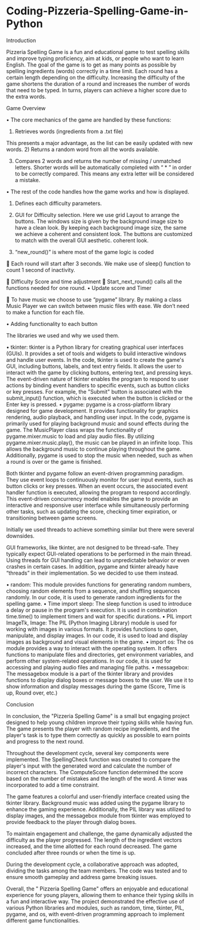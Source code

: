 # Coding-Pizzeria-Spelling-Game-in-Python

Introduction

Pizzeria Spelling Game is a fun and educational game to test spelling skills and improve typing proficiency, aim at kids, or people who want to learn English. The goal of the game is to get as many points as possible by spelling ingredients (words) correctly in a time limit. Each round has a certain length depending on the difficulty. Increasing the difficulty of the game shortens the duration of a round and increases the number of words that need to be typed. In turns, players can achieve a higher score due to the extra words.

Game Overview

•	The core mechanics of the game are handled by these functions:
1)	Retrieves words (ingredients from a .txt file) 
 
This presents a major advantage, as the list can be easily updated with new words.
2)	Returns a random word from all the words available. 
 
3)	Compares 2 words and returns the number of missing / unmatched letters. Shorter words will be automatically completed with “ * ” in order to be correctly compared. This means any extra letter will be considered a mistake. 


•	The rest of the code handles how the game works and how is displayed. 
1)	Defines each difficulty parameters. 
 
2)	GUI for Difficulty selection. Here we use grid Layout to arrange the buttons. The windows size is given by the background image size to have a clean look. By keeping each background image size, the same we achieve a coherent and consistent look. The buttons are customized to match with the overall GUI aesthetic.
coherent look.

3)	“new_round()” is where most of the game logic is coded

	Each round will start after 3 seconds. We make use of sleep() function to count 1 second of inactivity.
 
	 Difficulty Score and time adjustment
	Start_next_round() calls all the functions needed for one round.
•	Update score and Timer
 
 
	To have music we choose to use “pygame” library. 
By making a class Music Player we can switch between music files with ease. We don’t need to make a function for each file.

•	Adding functionality to each button 

The libraries we used and why we used them.

•	tkinter: tkinter is a Python library for creating graphical user interfaces (GUIs). It provides a set of tools and widgets to build interactive windows and handle user events. In the code, tkinter is used to create the game's GUI, including buttons, labels, and text entry fields. It allows the user to interact with the game by clicking buttons, entering text, and pressing keys. The event-driven nature of tkinter enables the program to respond to user actions by binding event handlers to specific events, such as button clicks or key presses. For example, the "Submit" button is associated with the submit_input() function, which is executed when the button is clicked or the Enter key is pressed.
•	pygame: pygame is a cross-platform library designed for game development. It provides functionality for graphics rendering, audio playback, and handling user input. In the code, pygame is primarily used for playing background music and sound effects during the game. The MusicPlayer class wraps the functionality of pygame.mixer.music to load and play audio files. By utilizing pygame.mixer.music.play(), the music can be played in an infinite loop. This allows the background music to continue playing throughout the game. Additionally, pygame is used to stop the music when needed, such as when a round is over or the game is finished.

Both tkinter and pygame follow an event-driven programming paradigm. They use event loops to continuously monitor for user input events, such as button clicks or key presses. When an event occurs, the associated event handler function is executed, allowing the program to respond accordingly. This event-driven concurrency model enables the game to provide an interactive and responsive user interface while simultaneously performing other tasks, such as updating the score, checking timer expiration, or transitioning between game screens.

Initially we used threads to achieve something similar but there were several downsides.

GUI frameworks, like tkinter, are not designed to be thread-safe. They typically expect GUI-related operations to be performed in the main thread. Using threads for GUI handling can lead to unpredictable behavior or even crashes in certain cases. In addition, pygame and tkinter already have “threads” in their implementation. So we decided to use them instead. 

•	random: This module provides functions for generating random numbers, choosing random elements from a sequence, and shuffling sequences randomly. In our code, it is used to generate random ingredients for the spelling game.
•	Time import sleep: The sleep function is used to introduce a delay or pause in the program's execution. It is used in combination time.time() to implement timers and wait for specific durations.
•	PIL import ImageTk, Image: The PIL (Python Imaging Library) module is used for working with images in various formats. It provides functions to open, manipulate, and display images. In our code, it is used to load and display images as background and visual elements in the game.
•	import os: The os module provides a way to interact with the operating system. It offers functions to manipulate files and directories, get environment variables, and perform other system-related operations. In our code, it is used for accessing and playing audio files and managing file paths.
•	messagebox: The messagebox module is a part of the tkinter library and provides functions to display dialog boxes or message boxes to the user. We use it to show information and display messages during the game (Score, Time is up, Round over, etc.)

Conclusion 

In conclusion, the "Pizzeria Spelling Game" is a small but engaging project designed to help young children improve their typing skills while having fun. The game presents the player with random recipe ingredients, and the player's task is to type them correctly as quickly as possible to earn points and progress to the next round.

Throughout the development cycle, several key components were implemented. The SpellingCheck function was created to compare the player's input with the generated word and calculate the number of incorrect characters. The ComputeScore function determined the score based on the number of mistakes and the length of the word. A timer was incorporated to add a time constraint.

The game features a colorful and user-friendly interface created using the tkinter library. Background music was added using the pygame library to enhance the gaming experience. Additionally, the PIL library was utilized to display images, and the messagebox module from tkinter was employed to provide feedback to the player through dialog boxes.

To maintain engagement and challenge, the game dynamically adjusted the difficulty as the player progressed. The length of the ingredient vectors increased, and the time allotted for each round decreased. The game concluded after three rounds or when the time is up. 

During the development cycle, a collaborative approach was adopted, dividing the tasks among the team members. The code was tested and to ensure smooth gameplay and address game breaking issues.

Overall, the " Pizzeria Spelling Game" offers an enjoyable and educational experience for young players, allowing them to enhance their typing skills in a fun and interactive way. The project demonstrated the effective use of various Python libraries and modules, such as random, time, tkinter, PIL, pygame, and os, with event-driven programming  approach to implement different game functionalities.
